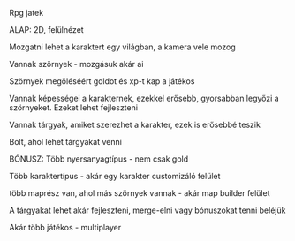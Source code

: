 Rpg jatek

ALAP:
2D, felülnézet

Mozgatni lehet a karaktert egy világban, a kamera vele mozog

Vannak szörnyek - mozgásuk akár ai

Szörnyek megöléséért goldot és xp-t kap a játékos

Vannak képességei a karakternek, ezekkel erősebb, gyorsabban legyőzi a szörnyeket. Ezeket lehet fejleszteni

Vannak tárgyak, amiket szerezhet a karakter, ezek is erősebbé teszik

Bolt, ahol lehet tárgyakat venni

BÓNUSZ:
Több nyersanyagtípus - nem csak gold

Több karaktertípus - akár egy karakter customizáló felület

több maprész van, ahol más szörnyek vannak - akár map builder felület

A tárgyakat lehet akár fejleszteni, merge-elni vagy bónuszokat tenni beléjük

Akár több játékos - multiplayer